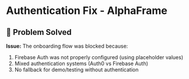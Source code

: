 # Authentication Fix - AlphaFrame

## 🔧 Problem Solved

**Issue:** The onboarding flow was blocked because:
1. Firebase Auth was not properly configured (using placeholder values)
2. Mixed authentication systems (Auth0 vs Firebase Auth)
3. No fallback for demo/testing without authentication
